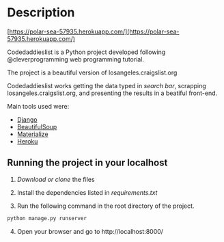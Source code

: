 # Description

[https://polar-sea-57935.herokuapp.com/](https://polar-sea-57935.herokuapp.com/)

Codedaddieslist is a Python project developed following @cleverprogramming web programming tutorial.

The project is a beautiful version of losangeles.craigslist.org

Codedaddieslist works getting the data typed in _search bar_, scrapping losangeles.craigslist.org, and presenting the results in a beatiful front-end.

Main tools used were:
- [Django](https://www.djangoproject.com/)
- [BeautifulSoup](https://www.crummy.com/software/BeautifulSoup/bs4/doc/#)
- [Materialize](https://materializecss.com/about.html)
- [Heroku](https://www.heroku.com/)

## Running the project in your localhost

1) _Download or clone_ the files

2) Install the dependencies listed in _requirements.txt_

3) Run the following command in the root directory of the project.


```bash
python manage.py runserver
```

4) Open your browser and go to http://localhost:8000/
